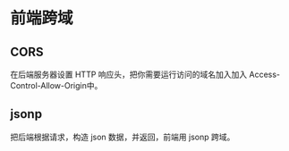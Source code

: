 # 前端跨域

## CORS

在后端服务器设置 HTTP 响应头，把你需要运行访问的域名加入加入 Access-Control-Allow-Origin中。

## jsonp

把后端根据请求，构造 json 数据，并返回，前端用 jsonp 跨域。


